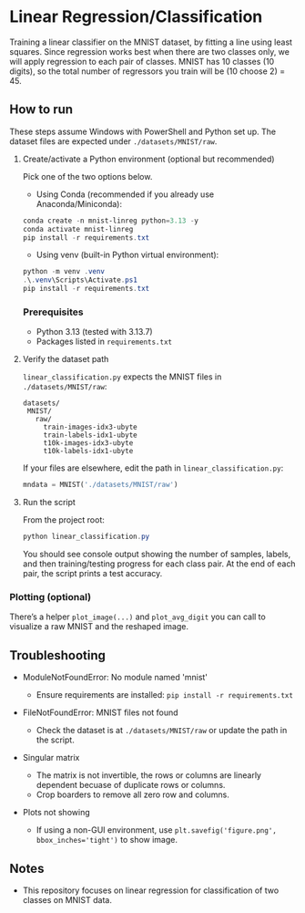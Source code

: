 # Linear Regression/Classification

Training a linear classifier on the MNIST dataset, by fitting a line using least squares. Since regression works best when there are two classes only, we will apply regression to each pair of classes. MNIST has 10 classes (10 digits), so the total number of regressors you train will be (10 choose 2) = 45.

## How to run

These steps assume Windows with PowerShell and Python set up. The dataset files are expected under `./datasets/MNIST/raw`.

1. Create/activate a Python environment (optional but recommended)

   Pick one of the two options below.

    - Using Conda (recommended if you already use Anaconda/Miniconda):

   ```powershell
   conda create -n mnist-linreg python=3.13 -y
   conda activate mnist-linreg
   pip install -r requirements.txt
   ```

    - Using venv (built-in Python virtual environment):

   ```powershell
   python -m venv .venv
   .\.venv\Scripts\Activate.ps1
   pip install -r requirements.txt
   ```

   ### Prerequisites

    - Python 3.13 (tested with 3.13.7)
    - Packages listed in `requirements.txt`

2. Verify the dataset path

   `linear_classification.py` expects the MNIST files in `./datasets/MNIST/raw`:

   ```text
   datasets/
    MNIST/
      raw/
        train-images-idx3-ubyte
        train-labels-idx1-ubyte
        t10k-images-idx3-ubyte
        t10k-labels-idx1-ubyte
   ```

   If your files are elsewhere, edit the path in `linear_classification.py`:

   ```python
   mndata = MNIST('./datasets/MNIST/raw')
   ```

3. Run the script

   From the project root:

   ```powershell
   python linear_classification.py
   ```

   You should see console output showing the number of samples, labels, and then training/testing progress for each class pair. At the end of each pair, the script prints a test accuracy.

### Plotting (optional)

There’s a helper `plot_image(...)` and `plot_avg_digit` you can call to visualize a raw MNIST and the reshaped image.

## Troubleshooting

- ModuleNotFoundError: No module named 'mnist'
  - Ensure requirements are installed: `pip install -r requirements.txt`

- FileNotFoundError: MNIST files not found
  - Check the dataset is at `./datasets/MNIST/raw` or update the path in the script.

- Singular matrix
  - The matrix is not invertible, the rows or columns are linearly dependent becuase of duplicate rows or columns.
  - Crop boarders to remove all zero row and columns.

- Plots not showing
  - If using a non-GUI environment, use `plt.savefig('figure.png', bbox_inches='tight')` to show image.

## Notes

- This repository focuses on linear regression for classification of two classes on MNIST data.
